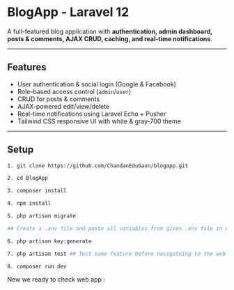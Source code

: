 # BlogApp - Laravel 12

A full-featured blog application with **authentication, admin dashboard, posts & comments, AJAX CRUD, caching, and real-time notifications**.

---

## Features

- User authentication & social login (Google & Facebook)  
- Role-based access control (`admin`/`user`)  
- CRUD for posts & comments  
- AJAX-powered edit/view/delete
- Real-time notifications using Laravel Echo + Pusher  
- Tailwind CSS responsive UI with white & gray-700 theme  

---

## Setup

```bash
1. git clone https://github.com/ChandanEduGaon/blogapp.git

2. cd BlogApp

3. composer install

4. npm install

5. php artisan migrate

## Create a .env file and paste all variables from given .env file in email

6. php artisan key:generate

7. php artisan test ## Test some feature before navigateing to the web app.

8. composer run dev

```
New we ready to check web app :
